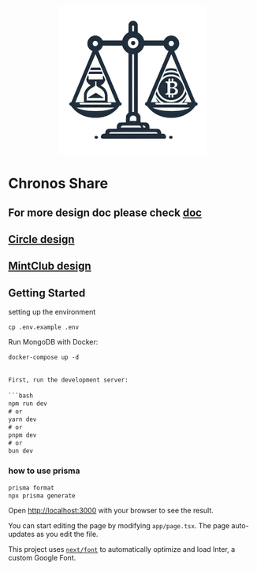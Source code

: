 <div align="center">
	<img src="./doc/img/ChronosLogo.png" alt="Editor" width="300">
</div>

# Chronos Share

## For more design doc please check [doc](./doc/doc.en.md)
## [Circle design](./doc/Circle_doc.md)
## [MintClub design](./doc/MintClub.md)

## Getting Started

setting up the environment
```shell
cp .env.example .env
```

Run MongoDB with Docker:
```shell
docker-compose up -d
```

```shell

First, run the development server:

```bash
npm run dev
# or
yarn dev
# or
pnpm dev
# or
bun dev
```

### how to use prisma
```shell
prisma format
npx prisma generate
```

Open [http://localhost:3000](http://localhost:3000) with your browser to see the result.

You can start editing the page by modifying `app/page.tsx`. The page auto-updates as you edit the file.

This project uses [`next/font`](https://nextjs.org/docs/basic-features/font-optimization) to automatically optimize and load Inter, a custom Google Font.
